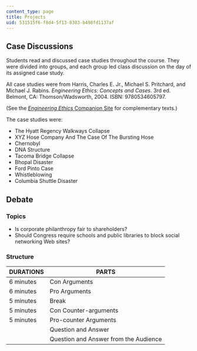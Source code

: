 ```yaml
---
content_type: page
title: Projects
uid: 531515f6-f8d4-5f13-8303-b498fd1137af
---
```


Case Discussions
----------------

Students read and discussed case studies throughout the course. They were divided into groups, and each group led class discussion on the day of its assigned case study.

All case studies were from Harris, Charles E. Jr., Michael S. Pritchard, and Michael J. Rabins. _Engineering Ethics: Concepts and Cases_. 3rd ed. Belmont, CA: Thomson/Wadsworth, 2004. ISBN: 9780534605797.

(See the [_Engineering Ethics_ Companion Site](http://www.wadsworth.com/cgi-wadsworth/course_products_wp.pl?fid=M20b&product_isbn_issn=0534605796&discipline_number=5) for complementary texts.)

The case studies were:

*   The Hyatt Regency Walkways Collapse
*   XYZ Hose Company And The Case Of The Bursting Hose
*   Chernobyl
*   DNA Structure
*   Tacoma Bridge Collapse
*   Bhopal Disaster
*   Ford Pinto Case
*   Whistleblowing
*   Columbia Shuttle Disaster

Debate
------

### Topics

*   Is corporate philanthropy fair to shareholders?
*   Should Congress require schools and public libraries to block social networking Web sites?

### Structure

| DURATIONS | PARTS |
| --- | --- |
| 6 minutes | Con Arguments |
| 6 minutes | Pro Arguments |
| 5 minutes | Break |
| 5 minutes | Con Counter-arguments |
| 5 minutes | Pro-counter Arguments |
|  | Question and Answer |
|  | Question and Answer from the Audience